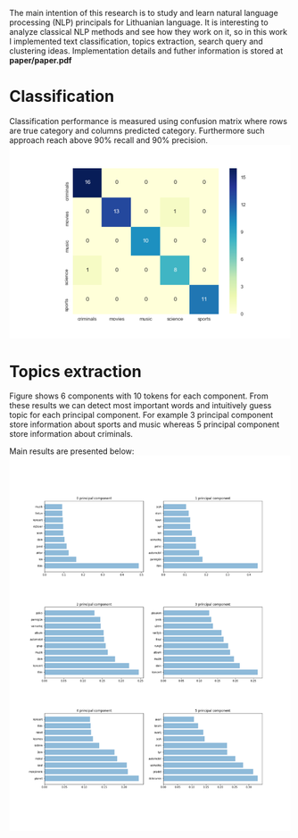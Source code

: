 The main intention of this research is to study and learn natural language processing (NLP) principals  for Lithuanian language. It is interesting to analyze classical NLP methods and see how they work on it, so in this work I implemented text classification, topics extraction, search query and clustering ideas. Implementation details and futher information is stored at **paper/paper.pdf**

# Classification

Classification performance is measured using confusion matrix where rows are
true category and columns predicted category. Furthermore such approach reach above 90% recall and 90% precision.
![GitHub Logo](/visualizations/confussion_matrix.png)

# Topics extraction
Figure shows $6$ components with $10$ tokens for each component. From these results we can detect most important words and intuitively guess topic for each principal component. For example 3 principal component store information about  sports and music whereas 5 principal component store information about criminals.

Main results are presented below:
![GitHub Logo](/visualizations/main_term_components.png)